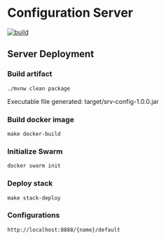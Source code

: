 # Configuration Server
[![build](https://github.com/schambeck/srv-config/actions/workflows/maven.yml/badge.svg)](https://github.com/schambeck/srv-config/actions/workflows/maven.yml)

## Server Deployment

### Build artifact

    ./mvnw clean package

Executable file generated: target/srv-config-1.0.0.jar

### Build docker image

    make docker-build

### Initialize Swarm

    docker swarm init

### Deploy stack

    make stack-deploy

### Configurations

    http://localhost:8888/{name}/default
